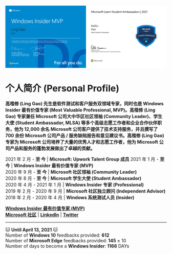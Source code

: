 <img src="https://github.com/Lingggao/Lingggao/blob/master/Ling%20Gao%20WIMVP%20Certificate.png?raw=true" width = "50%" /><img src="https://github.com/Lingggao/Lingggao/blob/master/MSFT%20Student%20Ambassador_00.png?raw=true" width = "50%" />

# 个人简介 (Personal Profile)

**高楷修 (Ling Gao) 先生是软件测试和客户服务双领域专家，同时也是 Windows Insider 最有价值专家 (Most Valuable Professional, MVP)。高楷修 (Ling Gao) 专家兼任 Microsoft 公司大中华区社区领袖 (Community Leader)、学生大使 (Student Ambassador, MLSA) 等多个高级志愿工作者和企业合作伙伴职务，他为 12,000 余名 Microsoft 公司客户提供了技术支持服务，并且撰写了 700 余份 Microsoft 公司产品 / 服务缺陷报告和意见建议书。高楷修 (Ling Gao) 专家为 Microsoft 公司培养了大量的优秀人才和志愿工作者，他为 Microsoft 公司产品和服务的蓬勃发展做出了卓越的贡献。**

2021 年 2 月 - **至 今** | **Microsoft: Upwork Talent Group 成员**
2021 年 1 月 - **至 今** | **Windows Insider 最有价值专家 (MVP)**  
2020 年 9 月 - **至 今** | **Microsoft 社区领袖 (Community Leader)**  
2020 年 8 月 - **至 今** | **Microsoft 学生大使 (Student Ambassador)**  
2020 年 4 月 - 2021 年 1 月 | **Windows Insider 专家 (Professional)**  
2019 年 2 月 - 2020 年 9 月 | **Microsoft 社区独立顾问 (Independent Advisor)**  
2018 年 2 月 - 2020 年 4 月 | **Windows 系统测试人员 (Insider)**

[**Windows Insider 最有价值专家 (MVP)**](https://insider.windows.com/en-us/mvps/ling-gao)  
[**Microsoft 社区**](https://answers.microsoft.com/zh-hans/profile/c4a52f5b-dc12-47e5-a37c-53ae020cb7c2) | [**LinkedIn**](https://linkedin.com/in/lingggao) | [**Twitter**](https://twitter.com/CNGaoLing)

---
:cat: **Until April 13, 2021** :cat:  
Number of **Windows 10** feedbacks provided: **612**  
Number of **Microsoft Edge** feedbacks provided: **145** ± 10  
Number of days to become a **Windows Insider**: **1166** DAYs
